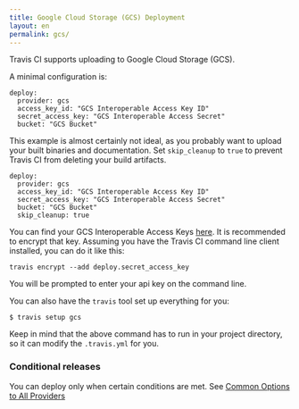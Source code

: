 ```yaml
---
title: Google Cloud Storage (GCS) Deployment
layout: en
permalink: gcs/
---
```


Travis CI supports uploading to Google Cloud Storage (GCS).

A minimal configuration is:

    deploy:
      provider: gcs
      access_key_id: "GCS Interoperable Access Key ID"
      secret_access_key: "GCS Interoperable Access Secret"
      bucket: "GCS Bucket"

This example is almost certainly not ideal, as you probably want to upload your built binaries and documentation. Set `skip_cleanup` to `true` to prevent Travis CI from deleting your build artifacts.

    deploy:
      provider: gcs
      access_key_id: "GCS Interoperable Access Key ID"
      secret_access_key: "GCS Interoperable Access Secret"
      bucket: "GCS Bucket"
      skip_cleanup: true

You can find your GCS Interoperable Access Keys [here](https://developers.google.com/storage/docs/migrating).
It is recommended to encrypt that key.
Assuming you have the Travis CI command line client installed, you can do it like this:

    travis encrypt --add deploy.secret_access_key

You will be prompted to enter your api key on the command line.

You can also have the `travis` tool set up everything for you:

    $ travis setup gcs

Keep in mind that the above command has to run in your project directory, so it can modify the `.travis.yml` for you.

### Conditional releases

You can deploy only when certain conditions are met.
See [Common Options to All Providers](/user/deployment#Common-Options-to-All-Providers)
